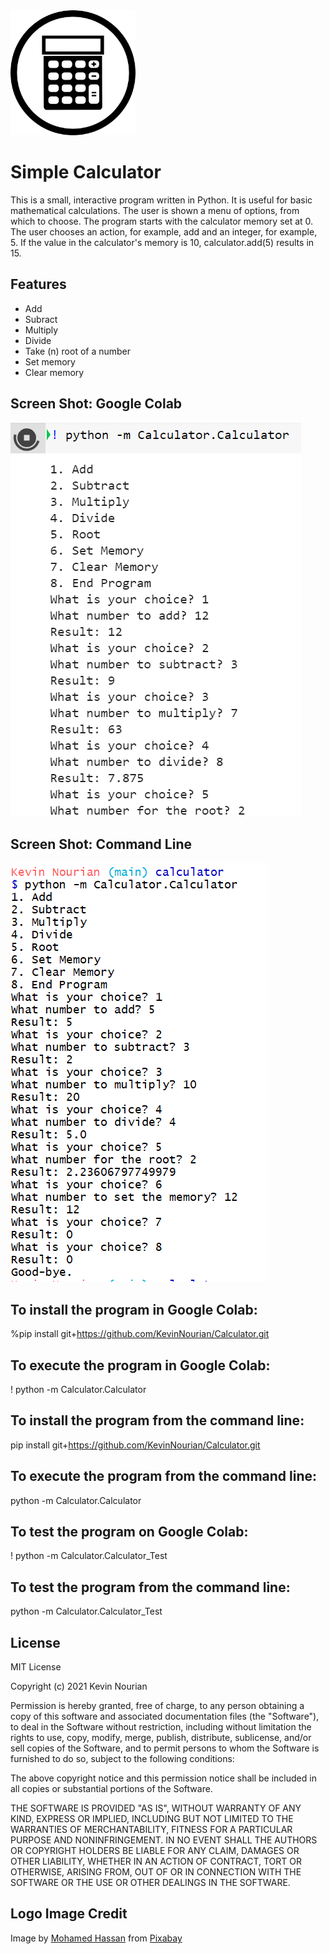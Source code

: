 <img src="https://github.com/KevinNourian/Calculator/blob/main/Images/Calculator.png" width="200" height="200" />


# Simple Calculator
This is a small, interactive program written in Python. It is useful for basic mathematical calculations. The user is shown a menu of options, from which to choose. The program starts with the calculator memory set at 0. The user chooses an action, for example, add and an integer, for example, 5. If the value in the calculator's memory is 10, calculator.add(5) results in 15.


## Features
- Add
- Subract
- Multiply
- Divide
- Take (n) root of a number
- Set memory
- Clear memory


## Screen Shot: Google Colab
![Colab_Run](https://github.com/KevinNourian/Calculator/blob/main/Images/Colab_Run.PNG)


## Screen Shot: Command Line
![CommandLine_Run](https://github.com/KevinNourian/Calculator/blob/main/Images/CommandLine_Run.PNG)


## To install the program in Google Colab:
%pip install git+https://github.com/KevinNourian/Calculator.git


## To execute the program in Google Colab:
! python -m Calculator.Calculator


## To install the program from the command line:
pip install git+https://github.com/KevinNourian/Calculator.git


## To execute the program from the command line:
python -m Calculator.Calculator


## To test the program on Google Colab:
! python -m Calculator.Calculator_Test


## To test the program from the command line:
python -m Calculator.Calculator_Test


## License
MIT License

Copyright (c) 2021 Kevin Nourian

Permission is hereby granted, free of charge, to any person obtaining a copy
of this software and associated documentation files (the "Software"), to deal
in the Software without restriction, including without limitation the rights
to use, copy, modify, merge, publish, distribute, sublicense, and/or sell
copies of the Software, and to permit persons to whom the Software is
furnished to do so, subject to the following conditions:

The above copyright notice and this permission notice shall be included in all
copies or substantial portions of the Software.

THE SOFTWARE IS PROVIDED "AS IS", WITHOUT WARRANTY OF ANY KIND, EXPRESS OR
IMPLIED, INCLUDING BUT NOT LIMITED TO THE WARRANTIES OF MERCHANTABILITY,
FITNESS FOR A PARTICULAR PURPOSE AND NONINFRINGEMENT. IN NO EVENT SHALL THE
AUTHORS OR COPYRIGHT HOLDERS BE LIABLE FOR ANY CLAIM, DAMAGES OR OTHER
LIABILITY, WHETHER IN AN ACTION OF CONTRACT, TORT OR OTHERWISE, ARISING FROM,
OUT OF OR IN CONNECTION WITH THE SOFTWARE OR THE USE OR OTHER DEALINGS IN THE
SOFTWARE.


## Logo Image Credit
Image by <a href="https://pixabay.com/users/mohamed_hassan-5229782/?utm_source=link-attribution&amp;utm_medium=referral&amp;utm_campaign=image&amp;utm_content=3714907">Mohamed Hassan</a> from <a href="https://pixabay.com/?utm_source=link-attribution&amp;utm_medium=referral&amp;utm_campaign=image&amp;utm_content=3714907">Pixabay</a>
